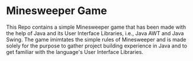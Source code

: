 # Minesweeper Game

This Repo contains a simple Minesweeper game that has been made with the help of Java and its User Interface Libraries, i.e., Java AWT and Java Swing.
The game imimtates the simple rules of Minesweeper and is made solely for the purpose to gather project building experience in Java and to get familiar with the language's User Interface Libraries.
